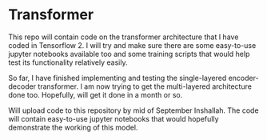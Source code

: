 # Transformer
This repo will contain code on the transformer architecture that I have coded in Tensorflow 2. I will try and make sure there are some easy-to-use jupyter notebooks available too and some training scripts that would help test its functionality relatively easily.<br>

So far, I have finished implementing and testing the single-layered encoder-decoder transformer. I am now trying to get the multi-layered architecture done too. Hopefully, will get it done in a month or so.<br>

Will upload code to this repository by mid of September Inshallah. The code will contain easy-to-use jupyter notebooks that would hopefully demonstrate the working of this model.<br>
